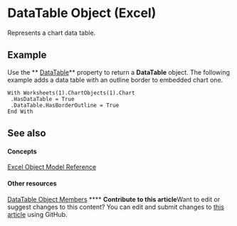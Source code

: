 
# DataTable Object (Excel)

Represents a chart data table.


## Example

Use the  ** [DataTable](e977daf1-45a1-a069-3d6c-afbe13724d11.md)** property to return a **DataTable** object. The following example adds a data table with an outline border to embedded chart one.


```
With Worksheets(1).ChartObjects(1).Chart 
 .HasDataTable = True 
 .DataTable.HasBorderOutline = True 
End With
```


## See also


#### Concepts


 [Excel Object Model Reference](11ea8598-8a20-92d5-f98b-0da04263bf2c.md)
#### Other resources


 [DataTable Object Members](5a46944b-e7e6-ac7c-6b95-736975a0a3eb.md)
****   **Contribute to this article**Want to edit or suggest changes to this content? You can edit and submit changes to  [this article](https://github.com/jhershey00/VBA_Excel_Test/OpenXMLCon/articles/aca0850b-2e72-cde9-b751-633876e1df99.md) using GitHub.

